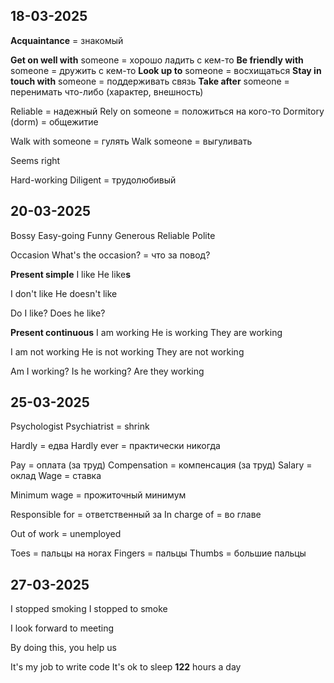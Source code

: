 ## 18-03-2025

**Acquaintance** = знакомый 

**Get on well with** someone = хорошо ладить с кем-то
**Be friendly with** someone = дружить с кем-то
**Look up to** someone = восхищаться
**Stay in touch with** someone = поддерживать связь
**Take after** someone = перенимать что-либо (характер, внешность)

Reliable = надежный
	Rely on someone = положиться на кого-то
Dormitory (dorm) = общежитие 

Walk with someone = гулять
Walk someone = выгуливать

Seems right

Hard-working 
Diligent = трудолюбивый

## 20-03-2025

Bossy
Easy-going
Funny
Generous 
Reliable
Polite 

Occasion 
	What's the occasion? = что за повод?

**Present simple**
I like
He like**s**

I don't like
He doesn't like

Do I like?
Does he like?

**Present continuous**
I am working
He is working
They are working

I am not working
He is not working 
They are not working

Am I working?
Is he working?
Are they working

## 25-03-2025

Psychologist
Psychiatrist = shrink

Hardly = едва
	Hardly ever = практически никогда

Pay = оплата (за труд)
Compensation = компенсация (за труд)
Salary = оклад
Wage = ставка

Minimum wage = прожиточный минимум

Responsible for = ответственный за
In charge of = во главе

Out of work = unemployed

Toes = пальцы на ногах
Fingers = пальцы
Thumbs = большие пальцы

## 27-03-2025

I stopped smoking
I stopped to smoke

I look forward to meeting

By doing this, you help us

It's my job to write code
It's ok to sleep **122** hours a day
